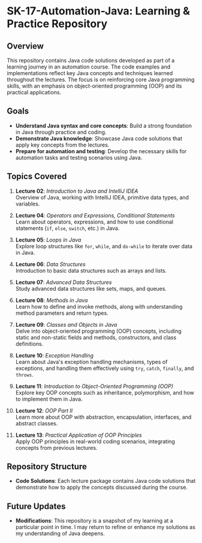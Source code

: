 # SK-17-Automation-Java: Learning & Practice Repository

## Overview

This repository contains Java code solutions developed as part of a learning journey in an automation course. The code examples and implementations reflect key Java concepts and techniques learned throughout the lectures. The focus is on reinforcing core Java programming skills, with an emphasis on object-oriented programming (OOP) and its practical applications.

## Goals

- **Understand Java syntax and core concepts**: Build a strong foundation in Java through practice and coding.
- **Demonstrate Java knowledge**: Showcase Java code solutions that apply key concepts from the lectures.
- **Prepare for automation and testing**: Develop the necessary skills for automation tasks and testing scenarios using Java.

## Topics Covered

1. **Lecture 02**: *Introduction to Java and IntelliJ IDEA*  
   Overview of Java, working with IntelliJ IDEA, primitive data types, and variables.

2. **Lecture 04**: *Operators and Expressions, Conditional Statements*  
   Learn about operators, expressions, and how to use conditional statements (`if`, `else`, `switch`, etc.) in Java.

3. **Lecture 05**: *Loops in Java*  
   Explore loop structures like `for`, `while`, and `do-while` to iterate over data in Java.

4. **Lecture 06**: *Data Structures*  
   Introduction to basic data structures such as arrays and lists.

5. **Lecture 07**: *Advanced Data Structures*  
   Study advanced data structures like sets, maps, and queues.

6. **Lecture 08**: *Methods in Java*  
   Learn how to define and invoke methods, along with understanding method parameters and return types.

7. **Lecture 09**: *Classes and Objects in Java*  
   Delve into object-oriented programming (OOP) concepts, including static and non-static fields and methods, constructors, and class definitions.

8. **Lecture 10**: *Exception Handling*  
   Learn about Java's exception handling mechanisms, types of exceptions, and handling them effectively using `try`, `catch`, `finally`, and `throws`.

9. **Lecture 11**: *Introduction to Object-Oriented Programming (OOP)*  
   Explore key OOP concepts such as inheritance, polymorphism, and how to implement them in Java.

10. **Lecture 12**: *OOP Part II*  
    Learn more about OOP with abstraction, encapsulation, interfaces, and abstract classes.

11. **Lecture 13**: *Practical Application of OOP Principles*  
    Apply OOP principles in real-world coding scenarios, integrating concepts from previous lectures.

## Repository Structure

- **Code Solutions**: Each lecture package contains Java code solutions that demonstrate how to apply the concepts discussed during the course.

## Future Updates

- **Modifications**: This repository is a snapshot of my learning at a particular point in time. I may return to refine or enhance my solutions as my understanding of Java deepens.

